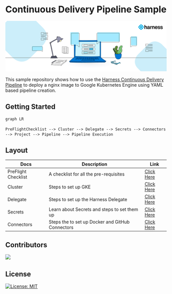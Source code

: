 # Continuous Delivery Pipeline Sample

![Cover Image CD Pipeline](Images/harness_cover_image.png)

This sample repository shows how to use the [Harness Continuous Delivery Pipeline](https://harness.io/products/continuous-delivery) to deploy a nginx image to Google Kubernetes Engine using YAML based pipeline creation.



## Getting Started

```mermaid
graph LR

PreFlightChecklist --> Cluster --> Delegate --> Secrets --> Connectors --> Project --> Pipeline --> Pipeline Execution

```
## Layout

| Docs | Description | Link |
| --- | --- | --- |
| PreFlight Checklist | A checklist for all the pre-requisites | [Click Here](docs/PreFlightChecklist.md) |
| Cluster | Steps to set up GKE | [Click Here](docs/clusters) 
| Delegate | Steps to set up the Harness Delegate  | [Click Here](docs/delegates) |
| Secrets | Learn about Secrets and steps to set them up | [Click Here](docs/secrets) |
| Connectors | Steps the to set up Docker and GitHub Connectors  | [Click Here](docs/connectors) |


## Contributors

<a href="https://github.com/harness-community/cd-pipeline-sample/graphs/contributors">
  <img src="https://contrib.rocks/image?repo=harness-community/cd-pipeline-sample" />
</a>




## License

[![License: MIT](https://img.shields.io/badge/License-MIT-yellow.svg)](https://opensource.org/licenses/MIT)

